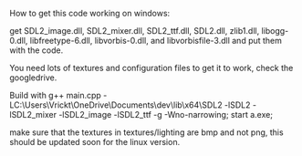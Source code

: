 How to get this code working on windows:

get SDL2_image.dll, SDL2_mixer.dll, SDL2_ttf.dll, SDL2.dll, zlib1.dll, libogg-0.dll, libfreetype-6.dll, libvorbis-0.dll, and libvorbisfile-3.dll and put them with the code.

You need lots of textures and configuration files to get it to work, check the googledrive.

Build with g++ main.cpp -LC:\Users\Vrickt\OneDrive\Documents\dev\lib\x64\SDL2  -lSDL2 -lSDL2_mixer -lSDL2_image -lSDL2_ttf -g -Wno-narrowing; start a.exe;

make sure that the textures in textures/lighting are bmp and not png, this should be updated soon for the linux version.

